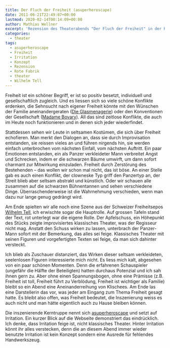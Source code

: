 ```yaml
---
title: Der Fluch der Freiheit (asuperheroscape)
date: 2011-06-21T22:49:07+00:00
lastmod: 2020-02-14T00:14:09+00:00
author: Mathias Wellner
excerpt: 'Rezension des Theaterabends "Der Fluch der Freiheit" in der Roten Fabrik, inszeniert von asuperheroscape. '
categories:
  - theater
tags:
  - asuperheroscape
  - Freiheit
  - Irritation
  - Konzept
  - Rezension
  - Rote Fabrik
  - theater
  - Wilhelm Tell
---
```

Freiheit ist ein schöner Begriff, er ist so positiv besetzt, individuell und gesellschaftlich zugleich. Und es liessen sich so viele schöne Konflikte erdenken, die Sehnsucht nach eigener Freiheit könnte mit den Wünschen der Familie aneinandergeraten ([Die Glasmenagerie](http://de.wikipedia.org/wiki/Die_Glasmenagerie)) oder den Konventionen der Gesellschaft ([Madame Bovary](http://de.wikipedia.org/wiki/Madame_Bovary)). All das sind zeitlose Konflikte, die auch im Heute noch funktionieren und in denen sich jeder wiederfindet. 

Stattdessen sehen wir Leute in seltsamen Kostümen, die sich über Freiheit echofieren. Man merkt den Dialogen an, dass sie durch Improvisation entstanden, sie reissen vieles an und führen nirgends hin, sie werden einfach unterbrochen vom nächsten Einfall, vom nächsten Auftritt. Ein paar Emotionen entstanden, ein als Panzer verkleideter Mann verbreitet Angst und Schrecken, indem er die schwarzen Bäume umwirft, um dann sofort charmant zur Mitwirkung einzuladen. Freiheit durch Zerstörung des Bestehenden &ndash; das wollen wir schon mal nicht, das ist böse. An einer Stelle gab es auch einen Konflikt, der clowneske Typ griff den Panzertyp an, der Streit blieb aber seltsam abstrakt und künstlich. Oder wir schauen alle zusammen auf die schwarzen Bühnentannen und sehen verschiedene Dinge. Überraschenderweise ist die Wahrnehmung verschieden, wenn man dazu nur lange genug gedrängt wird. 

Am Ende spielten wir alle noch eine Szene aus der Schweizer Freiheitsepos [Wilhelm Tell](http://de.wikipedia.org/wiki/Wilhelm_Tell_%28Schiller%29), ich erwischte sogar die Hauptrolle. Auf grossen Tafeln stand der Text, rot unterlegt war die eigene Rolle. Der Apfelschuss, ein Höhepunkt des Stücks zeigte improvisiertes klassisches Theater, was der Regisseur nicht mag. Anstatt den Schuss wirken zu lassen, unterbrach der Panzer-Mann sofort mit der Bemerkung, das alles sei feige. Klassisches Theater mit seinen Figuren und vorgefertigten Texten sei feige, da man sich dahinter versteckt. 

Ich blieb als Zuschauer distanziert, das Wirken dieser seltsam verkleideten, seelenlosen Figuren interessierte mich nicht. Es liess mich kalt, abgesehen von ein paar schönen Momenten. Denn die erfahrenen Schauspieler (ungefähr die Hälfte der Beteiligten) hatten durchaus Potenzial und ich sah ihnen gern zu. Aber ohne einen Spannungsbogen, ohne eine Prämisse (z.B. Freiheit ist toll, Freiheit führt zu Verblödung, Freiheit ist wichtiger als Familie) bleibt so ein Abend eine Aneinanderreihung von Klischees. Am Ende las eine Darstellerin das vor, was jeder am Eingang zum Thema Freiheit gesagt hatte. Es bleibt also offen, was Freiheit bedeutet, die Inszenierung weiss es auch nicht und man hätte eigentlich auch zu Hause bleiben können. 

Die inszenierende Kerntruppe nennt sich [asuperheroscape](http://www.asuperheroscape.com/) und setzt auf Irritation. Ein kurzer Blick auf die Webseite demonstriert das eindrücklich. Ich denke, dass Irritation feige ist, nicht klassisches Theater. Hinter Irritation könnt ihr alles verstecken, denn die an diesem Abend immer wieder benutzte Irritation ist kein Konzept sondern eine Ausrede für fehlendes Handwerkszeug.